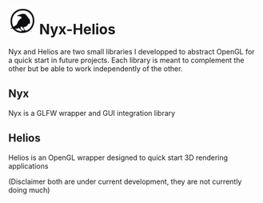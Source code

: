 
# ![GitHub Logo](/Documentation/RavenLogo.png)  Nyx-Helios 


Nyx and Helios are two small libraries I developped to abstract OpenGL for a quick start in future projects. 
Each library is meant to complement the other but be able to work independently of the other.

## Nyx

Nyx is a GLFW wrapper and GUI integration library

## Helios

Helios is an OpenGL wrapper designed to quick start 3D rendering applications

(Disclaimer both are under current development, they are not currently doing much)
